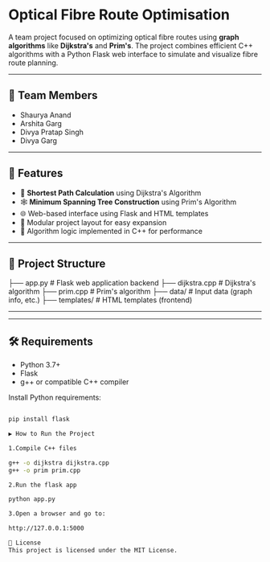 # Optical Fibre Route Optimisation

A team project focused on optimizing optical fibre routes using **graph algorithms** like **Dijkstra's** and **Prim's**. The project combines efficient C++ algorithms with a Python Flask web interface to simulate and visualize fibre route planning.

---

## 👥 Team Members

- Shaurya Anand
- Arshita Garg
- Divya Pratap Singh
- Divya Garg

---

## 🚀 Features

- 📌 **Shortest Path Calculation** using Dijkstra's Algorithm
- 🕸️ **Minimum Spanning Tree Construction** using Prim's Algorithm
- 🌐 Web-based interface using Flask and HTML templates
- 📁 Modular project layout for easy expansion
- 🧠 Algorithm logic implemented in C++ for performance

---

## 📁 Project Structure

├── app.py # Flask web application backend
├── dijkstra.cpp # Dijkstra's algorithm
├── prim.cpp # Prim's algorithm
├── data/ # Input data (graph info, etc.)
├── templates/ # HTML templates (frontend)

---


---

## 🛠️ Requirements

- Python 3.7+
- Flask
- g++ or compatible C++ compiler

Install Python requirements:
```bash

pip install flask

▶️ How to Run the Project

1.Compile C++ files

g++ -o dijkstra dijkstra.cpp
g++ -o prim prim.cpp

2.Run the flask app

python app.py

3.Open a browser and go to:

http://127.0.0.1:5000

📄 License
This project is licensed under the MIT License.




